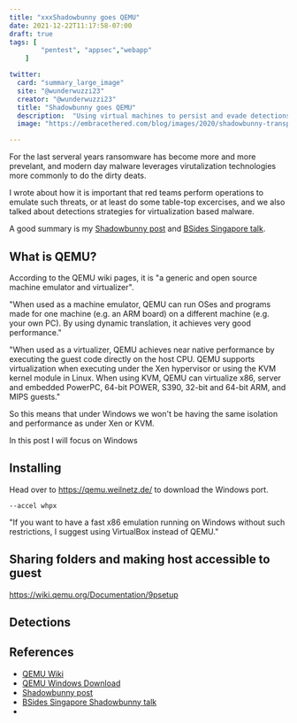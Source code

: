 ```yaml
---
title: "xxxShadowbunny goes QEMU"
date: 2021-12-22T11:17:58-07:00
draft: true
tags: [
        "pentest", "appsec","webapp"
    ]

twitter:
  card: "summary_large_image"
  site: "@wunderwuzzi23"
  creator: "@wunderwuzzi23"
  title: "Shadowbunny goes QEMU"
  description:  "Using virtual machines to persist and evade detections"
  image: "https://embracethered.com/blog/images/2020/shadowbunny-transparent.png"

---
```


For the last serveral years ransomware has become more and more prevelant, and modern day malware leverages virutalization technologies more commonly to do the dirty deats.

I wrote about how it is important that red teams perform operations to emulate such threats, or at least do some table-top excercises, and we also talked about detections strategies for virtualization based malware.

A good summary is my [Shadowbunny post](/blog/posts/2020/shadowbunny-virtual-machine-red-teaming-technique) and [BSides Singapore talk](https://www.youtube.com/watch?v=deGrbmTkRjQ).

## What is QEMU?

According to the QEMU wiki pages, it is "a generic and open source machine emulator and virtualizer".


"When used as a machine emulator, QEMU can run OSes and programs made for one machine (e.g. an ARM board) on a different machine (e.g. your own PC). By using dynamic translation, it achieves very good performance."


"When used as a virtualizer, QEMU achieves near native performance by executing the guest code directly on the host CPU. QEMU supports virtualization when executing under the Xen hypervisor or using the KVM kernel module in Linux. When using KVM, QEMU can virtualize x86, server and embedded PowerPC, 64-bit POWER, S390, 32-bit and 64-bit ARM, and MIPS guests."

So this means that under Windows we won't be having the same isolation and performance as under Xen or KVM.

In this post I will focus on Windows

## Installing

Head over to https://qemu.weilnetz.de/ to download the Windows port.

`--accel whpx`


"If you want to have a fast x86 emulation running on Windows
without such restrictions, I suggest using VirtualBox instead
of QEMU."


## Sharing folders and making host accessible to guest

https://wiki.qemu.org/Documentation/9psetup


## Detections



## References

* [QEMU Wiki](https://wiki.qemu.org/Main_Page)
* [QEMU Windows Download](https://qemu.weilnetz.de/)
* [Shadowbunny post](/blog/posts/2020/shadowbunny-virtual-machine-red-teaming-technique)
* [BSides Singapore Shadowbunny talk](https://www.youtube.com/watch?v=deGrbmTkRjQ)
* 

